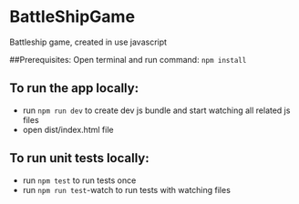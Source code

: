 # BattleShipGame
Battleship game, created in use javascript

##Prerequisites:
Open terminal and run command: `npm install`

## To run the app locally:
* run `npm run dev` to create dev js bundle and start watching all related js files
* open dist/index.html file

## To run unit tests locally:
* run `npm test` to run tests once
* run `npm run test`-watch to run tests with watching files